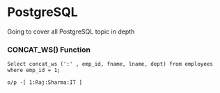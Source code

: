# PostgreSQL
Going to cover all PostgreSQL topic in depth
<h3>CONCAT_WS() Function</h3>

```
Select concat_ws (':' , emp_id, fname, lname, dept) from employees
where emp_id = 1;

o/p -[ 1:Raj:Sharma:IT ]

```


